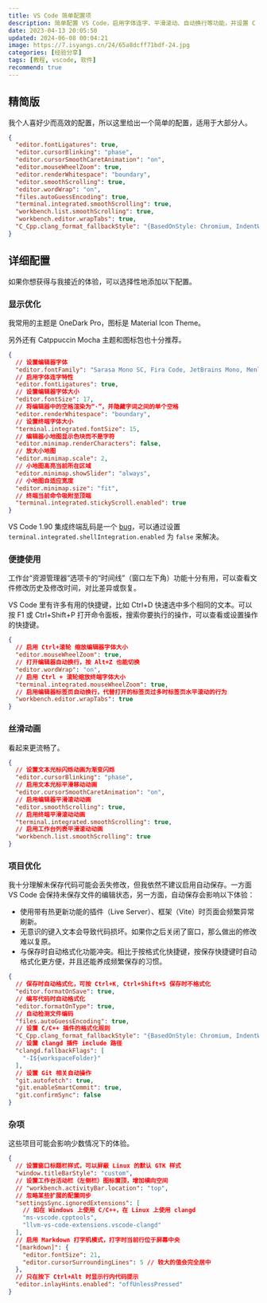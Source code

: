 ```yaml
---
title: VS Code 简单配置项
description: 简单配置 VS Code，启用字体连字、平滑滚动、自动换行等功能，并设置 C 格式化风格，提升编辑器体验。
date: 2023-04-13 20:05:50
updated: 2024-06-08 00:04:21
image: https://7.isyangs.cn/24/65a8dcff71bdf-24.jpg
categories: [经验分享]
tags: [教程, vscode, 软件]
recommend: true
---
```


## 精简版

我个人喜好少而高效的配置，所以这里给出一个简单的配置，适用于大部分人。

```json [%APPDATA%/Code/User/settings.json]
{
  "editor.fontLigatures": true,
  "editor.cursorBlinking": "phase",
  "editor.cursorSmoothCaretAnimation": "on",
  "editor.mouseWheelZoom": true,
  "editor.renderWhitespace": "boundary",
  "editor.smoothScrolling": true,
  "editor.wordWrap": "on",
  "files.autoGuessEncoding": true,
  "terminal.integrated.smoothScrolling": true,
  "workbench.list.smoothScrolling": true,
  "workbench.editor.wrapTabs": true,
  "C_Cpp.clang_format_fallbackStyle": "{BasedOnStyle: Chromium, IndentWidth: 4}"
}
```

## 详细配置

如果你想获得与我接近的体验，可以选择性地添加以下配置。

### 显示优化

我常用的主题是 OneDark Pro，图标是 Material Icon Theme。

另外还有 Catppuccin Mocha 主题和图标包也十分推荐。

```json [%APPDATA%/Code/User/settings.json]
{
  // 设置编辑器字体
  "editor.fontFamily": "Sarasa Mono SC, Fira Code, JetBrains Mono, Menlo, Monaco, Consolas, 'monospace', system-ui, monospace, Symbols Nerd Font, FiraCode Nerd Font, JetBrainsMono Nerd Font, CaskaydiaCove Nerd Font, Hack Nerd Font",
  // 启用字体连字特性
  "editor.fontLigatures": true,
  // 设置编辑器字体大小
  "editor.fontSize": 17,
  // 将编辑器中的空格渲染为“·”，并隐藏字词之间的单个空格
  "editor.renderWhitespace": "boundary",
  // 设置终端字体大小
  "terminal.integrated.fontSize": 15,
  // 编辑器小地图显示色块而不是字符
  "editor.minimap.renderCharacters": false,
  // 放大小地图
  "editor.minimap.scale": 2,
  // 小地图高亮当前所在区域
  "editor.minimap.showSlider": "always",
  // 小地图自适应宽度
  "editor.minimap.size": "fit",
  // 终端当前命令吸附至顶端
  "terminal.integrated.stickyScroll.enabled": true
}
```

VS Code 1.90 集成终端乱码是一个 [bug](https://github.com/microsoft/vscode/issues/211922)，可以通过设置 `terminal.integrated.shellIntegration.enabled` 为 `false` 来解决。

### 便捷使用

工作台“资源管理器”选项卡的“时间线”（窗口左下角）功能十分有用，可以查看文件修改历史及修改时间，对比差异或恢复。

VS Code 里有许多有用的快捷键，比如 Ctrl+D 快速选中多个相同的文本。可以按 F1 或 Ctrl+Shift+P 打开命令面板，搜索你要执行的操作，可以查看或设置操作的快捷键。

```json [%APPDATA%/Code/User/settings.json]
{
  // 启用 Ctrl+滚轮 缩放编辑器字体大小
  "editor.mouseWheelZoom": true,
  // 打开编辑器自动换行，按 Alt+Z 也能切换
  "editor.wordWrap": "on",
  // 启用 Ctrl + 滚轮缩放终端字体大小
  "terminal.integrated.mouseWheelZoom": true,
  // 启用编辑器标签页自动换行，代替打开的标签页过多时标签页水平滚动的行为
  "workbench.editor.wrapTabs": true
}
```

### 丝滑动画

看起来更流畅了。

```json [%APPDATA%/Code/User/settings.json]
{
  // 设置文本光标闪烁动画为渐变闪烁
  "editor.cursorBlinking": "phase",
  // 启用文本光标平滑移动动画
  "editor.cursorSmoothCaretAnimation": "on",
  // 启用编辑器平滑滚动动画
  "editor.smoothScrolling": true,
  // 启用终端平滑滚动动画
  "terminal.integrated.smoothScrolling": true,
  // 启用工作台列表平滑滚动动画
  "workbench.list.smoothScrolling": true
}
```

### 项目优化

我十分理解未保存代码可能会丢失修改，但我依然不建议启用自动保存。一方面 VS Code 会保持未保存文件的编辑状态，另一方面，自动保存会影响以下体验：

- 使用带有热更新功能的插件（Live Server）、框架（Vite）时页面会频繁异常刷新。
- 无意识的键入文本会导致代码损坏。如果你之后关闭了窗口，那么做出的修改难以复原。
- 与保存时自动格式化功能冲突。相比于按格式化快捷键，按保存快捷键时自动格式化更方便，并且还能养成频繁保存的习惯。

```json [%APPDATA%/Code/User/settings.json]
{
  // 保存时自动格式化，可按 Ctrl+K, Ctrl+Shift+S 保存时不格式化
  "editor.formatOnSave": true,
  // 编写代码时自动格式化
  "editor.formatOnType": true,
  // 自动检测文件编码
  "files.autoGuessEncoding": true,
  // 设置 C/C++ 插件的格式化规则
  "C_Cpp.clang_format_fallbackStyle": "{BasedOnStyle: Chromium, IndentWidth: 4}",
  // 设置 clangd 插件 include 路径
  "clangd.fallbackFlags": [
    "-I${workspaceFolder}"
  ],
  // 设置 Git 相关自动操作
  "git.autofetch": true,
  "git.enableSmartCommit": true,
  "git.confirmSync": false
}
```

### 杂项

这些项目可能会影响少数情况下的体验。

```json [%APPDATA%/Code/User/settings.json]
{
  // 设置窗口标题栏样式，可以屏蔽 Linux 的默认 GTK 样式
  "window.titleBarStyle": "custom",
  // 设置工作台活动栏（左侧栏）图标置顶，增加横向空间
  // "workbench.activityBar.location": "top",
  // 忽略某些扩展的配置同步
  "settingsSync.ignoredExtensions": [
    // 如在 Windows 上使用 C/C++，在 Linux 上使用 clangd
    "ms-vscode.cpptools",
    "llvm-vs-code-extensions.vscode-clangd"
  ],
  // 启用 Markdown 打字机模式，打字时当前行位于屏幕中央
  "[markdown]": {
    "editor.fontSize": 21,
    "editor.cursorSurroundingLines": 5 // 较大的值会完全居中
  },
  // 只在按下 Ctrl+Alt 时显示行内代码提示
  "editor.inlayHints.enabled": "offUnlessPressed"
}
```
